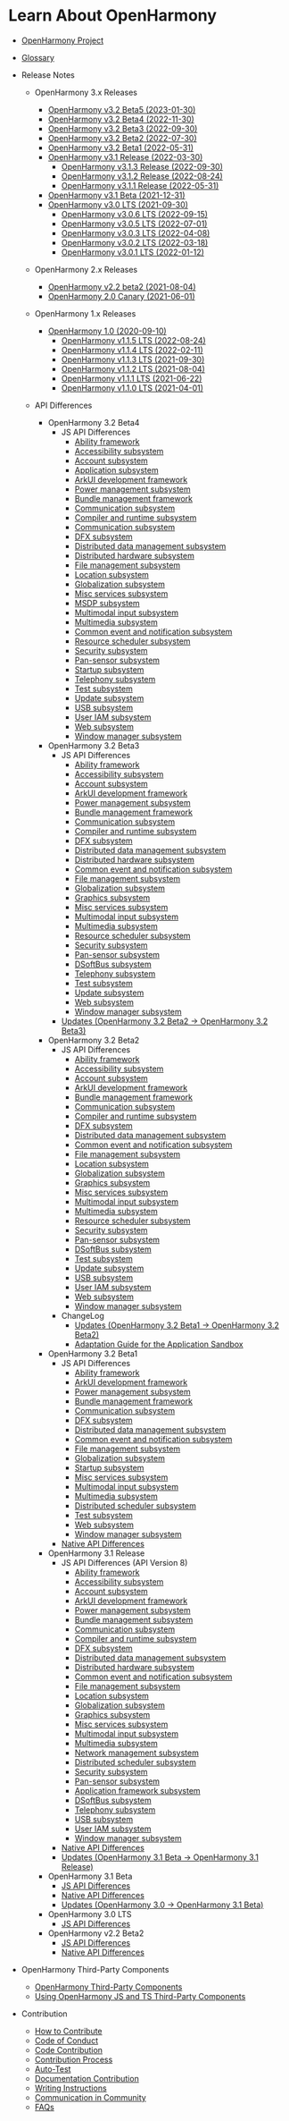 # Learn About OpenHarmony

- [OpenHarmony Project](OpenHarmony-Overview.md)
- [Glossary](glossary.md)
- Release Notes
  - OpenHarmony 3.x Releases
    - [OpenHarmony v3.2 Beta5 (2023-01-30)](release-notes/OpenHarmony-v3.2-beta5.md)
    - [OpenHarmony v3.2 Beta4 (2022-11-30)](release-notes/OpenHarmony-v3.2-beta4.md)
    - [OpenHarmony v3.2 Beta3 (2022-09-30)](release-notes/OpenHarmony-v3.2-beta3.md)
    - [OpenHarmony v3.2 Beta2 (2022-07-30)](release-notes/OpenHarmony-v3.2-beta2.md)
    - [OpenHarmony v3.2 Beta1 (2022-05-31)](release-notes/OpenHarmony-v3.2-beta1.md)
    - [OpenHarmony v3.1 Release (2022-03-30)](release-notes/OpenHarmony-v3.1-release.md)
      - [OpenHarmony v3.1.3 Release (2022-09-30)](release-notes/OpenHarmony-v3.1.3-release.md)
      - [OpenHarmony v3.1.2 Release (2022-08-24)](release-notes/OpenHarmony-v3.1.2-release.md)
      - [OpenHarmony v3.1.1 Release (2022-05-31)](release-notes/OpenHarmony-v3.1.1-release.md)
    - [OpenHarmony v3.1 Beta (2021-12-31)](release-notes/OpenHarmony-v3.1-beta.md)
    - [OpenHarmony v3.0 LTS (2021-09-30)](release-notes/OpenHarmony-v3.0-LTS.md)
      - [OpenHarmony v3.0.6 LTS (2022-09-15)](release-notes/OpenHarmony-v3.0.6-LTS.md)
      - [OpenHarmony v3.0.5 LTS (2022-07-01)](release-notes/OpenHarmony-v3.0.5-LTS.md)
      - [OpenHarmony v3.0.3 LTS (2022-04-08)](release-notes/OpenHarmony-v3.0.3-LTS.md)
      - [OpenHarmony v3.0.2 LTS (2022-03-18)](release-notes/OpenHarmony-v3.0.2-LTS.md)
      - [OpenHarmony v3.0.1 LTS (2022-01-12)](release-notes/OpenHarmony-v3.0.1-LTS.md)
  - OpenHarmony 2.x Releases
    - [OpenHarmony v2.2 beta2 (2021-08-04)](release-notes/OpenHarmony-v2.2-beta2.md)
    - [OpenHarmony 2.0 Canary (2021-06-01)](release-notes/OpenHarmony-2-0-Canary.md)
  - OpenHarmony 1.x Releases
  
    - [OpenHarmony 1.0 (2020-09-10)](release-notes/OpenHarmony-1-0.md)
      - [OpenHarmony v1.1.5 LTS (2022-08-24)](release-notes/OpenHarmony-v1.1.5-LTS.md)
      - [OpenHarmony v1.1.4 LTS (2022-02-11)](release-notes/OpenHarmony-v1-1-4-LTS.md)
      - [OpenHarmony v1.1.3 LTS (2021-09-30)](release-notes/OpenHarmony-v1-1-3-LTS.md)
      - [OpenHarmony v1.1.2 LTS (2021-08-04)](release-notes/OpenHarmony-v1.1.2-LTS.md)
      - [OpenHarmony v1.1.1 LTS (2021-06-22)](release-notes/OpenHarmony-1-1-1-LTS.md)
      - [OpenHarmony v1.1.0 LTS (2021-04-01)](release-notes/OpenHarmony-1-1-0-LTS.md)
  - API Differences
    - OpenHarmony 3.2 Beta4
      - JS API Differences
        - [Ability framework](release-notes/api-diff/v3.2-beta4/js-apidiff-ability.md)
        - [Accessibility subsystem](release-notes/api-diff/v3.2-beta4/js-apidiff-accessibility.md)
        - [Account subsystem](release-notes/api-diff/v3.2-beta4/js-apidiff-account.md)
        - [Application subsystem](release-notes/api-diff/v3.2-beta4/js-apidiff-application.md)
        - [ArkUI development framework](release-notes/api-diff/v3.2-beta4/js-apidiff-arkui.md)
        - [Power management subsystem](release-notes/api-diff/v3.2-beta4/js-apidiff-battery.md)
        - [Bundle management framework](release-notes/api-diff/v3.2-beta4/js-apidiff-bundle.md)
        - [Communication subsystem](release-notes/api-diff/v3.2-beta4/js-apidiff-communication.md)
        - [Compiler and runtime subsystem](release-notes/api-diff/v3.2-beta4/js-apidiff-compiler-and-runtime.md)
        - [Communication subsystem](release-notes/api-diff/v3.2-beta4/js-apidiff-customization.md)
        - [DFX subsystem](release-notes/api-diff/v3.2-beta4/js-apidiff-dfx.md)
        - [Distributed data management subsystem](release-notes/api-diff/v3.2-beta4/js-apidiff-distributed-data.md)
        - [Distributed hardware subsystem](release-notes/api-diff/v3.2-beta4/js-apidiff-distributed-hardware.md)
        - [File management subsystem](release-notes/api-diff/v3.2-beta4/js-apidiff-file-management.md)
        - [Location subsystem](release-notes/api-diff/v3.2-beta4/js-apidiff-geolocation.md)
        - [Globalization subsystem](release-notes/api-diff/v3.2-beta4/js-apidiff-global.md)
        - [Misc services subsystem](release-notes/api-diff/v3.2-beta4/js-apidiff-misc.md)
        - [MSDP subsystem](release-notes/api-diff/v3.2-beta4/js-apidiff-msdp.md)
        - [Multimodal input subsystem](release-notes/api-diff/v3.2-beta4/js-apidiff-multi-modal-input.md)
        - [Multimedia subsystem](release-notes/api-diff/v3.2-beta4/js-apidiff-multimedia.md)
        - [Common event and notification subsystem](release-notes/api-diff/v3.2-beta4/js-apidiff-notification.md)
        - [Resource scheduler subsystem](release-notes/api-diff/v3.2-beta4/js-apidiff-resource-scheduler.md)
        - [Security subsystem](release-notes/api-diff/v3.2-beta4/js-apidiff-security.md)
        - [Pan-sensor subsystem](release-notes/api-diff/v3.2-beta4/js-apidiff-sensor.md)
        - [Startup subsystem](release-notes/api-diff/v3.2-beta4/js-apidiff-start-up.md)
        - [Telephony subsystem](release-notes/api-diff/v3.2-beta4/js-apidiff-telephony.md)
        - [Test subsystem](release-notes/api-diff/v3.2-beta4/js-apidiff-unitest.md)
        - [Update subsystem](release-notes/api-diff/v3.2-beta4/js-apidiff-update.md)
        - [USB subsystem](release-notes/api-diff/v3.2-beta4/js-apidiff-usb.md)
        - [User IAM subsystem](release-notes/api-diff/v3.2-beta4/js-apidiff-user-iam.md)
        - [Web subsystem](release-notes/api-diff/v3.2-beta4/js-apidiff-web.md)
        - [Window manager subsystem](release-notes/api-diff/v3.2-beta4/js-apidiff-window.md)
    - OpenHarmony 3.2 Beta3
      - JS API Differences
        - [Ability framework](release-notes/api-diff/v3.2-beta3/js-apidiff-ability.md)
        - [Accessibility subsystem](release-notes/api-diff/v3.2-beta3/js-apidiff-accessibility.md)
        - [Account subsystem](release-notes/api-diff/v3.2-beta3/js-apidiff-account.md)
        - [ArkUI development framework](release-notes/api-diff/v3.2-beta3/js-apidiff-arkui.md)
        - [Power management subsystem](release-notes/api-diff/v3.2-beta3/js-apidiff-battery.md)
        - [Bundle management framework](release-notes/api-diff/v3.2-beta3/js-apidiff-bundle.md)
        - [Communication subsystem](release-notes/api-diff/v3.2-beta3/js-apidiff-communicate.md)
        - [Compiler and runtime subsystem](release-notes/api-diff/v3.2-beta3/js-apidiff-compiler-and-runtime.md)
        - [DFX subsystem](release-notes/api-diff/v3.2-beta3/js-apidiff-dfx.md)
        - [Distributed data management subsystem](release-notes/api-diff/v3.2-beta3/js-apidiff-distributed-data.md)
        - [Distributed hardware subsystem](release-notes/api-diff/v3.2-beta3/js-apidiff-distributed-hardware.md)
        - [Common event and notification subsystem](release-notes/api-diff/v3.2-beta3/js-apidiff-event-and-notification.md)
        - [File management subsystem](release-notes/api-diff/v3.2-beta3/js-apidiff-file-management.md)
        - [Globalization subsystem](release-notes/api-diff/v3.2-beta3/js-apidiff-global.md)
        - [Graphics subsystem](release-notes/api-diff/v3.2-beta3/js-apidiff-graphic.md)
        - [Misc services subsystem](release-notes/api-diff/v3.2-beta3/js-apidiff-misc.md)
        - [Multimodal input subsystem](release-notes/api-diff/v3.2-beta3/js-apidiff-multi-modal-input.md)
        - [Multimedia subsystem](release-notes/api-diff/v3.2-beta3/js-apidiff-multimedia.md)
        - [Resource scheduler subsystem](release-notes/api-diff/v3.2-beta3/js-apidiff-resource-scheduler.md)
        - [Security subsystem](release-notes/api-diff/v3.2-beta3/js-apidiff-security.md)
        - [Pan-sensor subsystem](release-notes/api-diff/v3.2-beta3/js-apidiff-sensor.md)
        - [DSoftBus subsystem](release-notes/api-diff/v3.2-beta3/js-apidiff-soft-bus.md)
        - [Telephony subsystem](release-notes/api-diff/v3.2-beta3/js-apidiff-telephony.md)
        - [Test subsystem](release-notes/api-diff/v3.2-beta3/js-apidiff-unitest.md)
        - [Update subsystem](release-notes/api-diff/v3.2-beta3/js-apidiff-update.md)
        - [Web subsystem](release-notes/api-diff/v3.2-beta3/js-apidiff-web.md)
        - [Window manager subsystem](release-notes/api-diff/v3.2-beta3/js-apidiff-window.md)
      - [Updates (OpenHarmony 3.2 Beta2 -> OpenHarmony 3.2 Beta3)](release-notes/changelogs/v3.2-beta3/changelog-v3.2-beta3.md)
    - OpenHarmony 3.2 Beta2
      - JS API Differences
        - [Ability framework](release-notes/api-diff/v3.2-beta2/js-apidiff-ability.md)
        - [Accessibility subsystem](release-notes/api-diff/v3.2-beta2/js-apidiff-accessibility.md)
        - [Account subsystem](release-notes/api-diff/v3.2-beta2/js-apidiff-account.md)
        - [ArkUI development framework](release-notes/api-diff/v3.2-beta2/js-apidiff-arkui.md)
        - [Bundle management framework](release-notes/api-diff/v3.2-beta2/js-apidiff-bundle.md)
        - [Communication subsystem](release-notes/api-diff/v3.2-beta2/js-apidiff-communicate.md)
        - [Compiler and runtime subsystem](release-notes/api-diff/v3.2-beta2/js-apidiff-compiler-and-runtime.md)
        - [DFX subsystem](release-notes/api-diff/v3.2-beta2/js-apidiff-dfx.md)
        - [Distributed data management subsystem](release-notes/api-diff/v3.2-beta2/js-apidiff-distributed-data.md)
        - [Common event and notification subsystem](release-notes/api-diff/v3.2-beta2/js-apidiff-event-and-notification.md)
        - [File management subsystem](release-notes/api-diff/v3.2-beta2/js-apidiff-file-management.md)
        - [Location subsystem](release-notes/api-diff/v3.2-beta2/js-apidiff-geolocation.md)
        - [Globalization subsystem](release-notes/api-diff/v3.2-beta2/js-apidiff-global.md)
        - [Graphics subsystem](release-notes/api-diff/v3.2-beta2/js-apidiff-graphic.md)
        - [Misc services subsystem](release-notes/api-diff/v3.2-beta2/js-apidiff-misc.md)
        - [Multimodal input subsystem](release-notes/api-diff/v3.2-beta2/js-apidiff-multi-modal-input.md)
        - [Multimedia subsystem](release-notes/api-diff/v3.2-beta2/js-apidiff-multimedia.md)
        - [Resource scheduler subsystem](release-notes/api-diff/v3.2-beta2/js-apidiff-resource-scheduler.md)
        - [Security subsystem](release-notes/api-diff/v3.2-beta2/js-apidiff-security.md)
        - [Pan-sensor subsystem](release-notes/api-diff/v3.2-beta2/js-apidiff-sensor.md)
        - [DSoftBus subsystem](release-notes/api-diff/v3.2-beta2/js-apidiff-soft-bus.md)
        - [Test subsystem](release-notes/api-diff/v3.2-beta2/js-apidiff-unitest.md)
        - [Update subsystem](release-notes/api-diff/v3.2-beta2/js-apidiff-update.md)
        - [USB subsystem](release-notes/api-diff/v3.2-beta2/js-apidiff-usb.md)
        - [User IAM subsystem](release-notes/api-diff/v3.2-beta2/js-apidiff-user-authentication.md)
        - [Web subsystem](release-notes/api-diff/v3.2-beta2/js-apidiff-web.md)
        - [Window manager subsystem](release-notes/api-diff/v3.2-beta2/js-apidiff-window.md)
      - ChangeLog
        - [Updates (OpenHarmony 3.2 Beta1 -> OpenHarmony 3.2 Beta2)](release-notes/changelogs/v3.2-beta2/changelog-v3.2-beta2.md)
        - [Adaptation Guide for the Application Sandbox](release-notes/changelogs/v3.2-beta2/application-sandbox-adaptation-guide.md)  
    - OpenHarmony 3.2 Beta1
      - JS API Differences
        - [Ability framework](release-notes/api-diff/v3.2-beta1/js-apidiff-ability.md)
        - [ArkUI development framework](release-notes/api-diff/v3.2-beta1/js-apidiff-arkui.md)
        - [Power management subsystem](release-notes/api-diff/v3.2-beta1/js-apidiff-battery.md)
        - [Bundle management framework](release-notes/api-diff/v3.2-beta1/js-apidiff-bundle.md)
        - [Communication subsystem](release-notes/api-diff/v3.2-beta1/js-apidiff-communicate.md)
        - [DFX subsystem](release-notes/api-diff/v3.2-beta1/js-apidiff-dfx.md)
        - [Distributed data management subsystem](release-notes/api-diff/v3.2-beta1/js-apidiff-distributed-data.md)
        - [Common event and notification subsystem](release-notes/api-diff/v3.2-beta1/js-apidiff-event-and-notification.md)
        - [File management subsystem](release-notes/api-diff/v3.2-beta1/js-apidiff-file-management.md)
        - [Globalization subsystem](release-notes/api-diff/v3.2-beta1/js-apidiff-global.md)
        - [Startup subsystem](release-notes/api-diff/v3.2-beta1/js-apidiff-init.md)
        - [Misc services subsystem](release-notes/api-diff/v3.2-beta1/js-apidiff-misc.md)
        - [Multimodal input subsystem](release-notes/api-diff/v3.2-beta1/js-apidiff-multi-modal-input.md)
        - [Multimedia subsystem](release-notes/api-diff/v3.2-beta1/js-apidiff-multimedia.md)
        - [Distributed scheduler subsystem](release-notes/api-diff/v3.2-beta1/js-apidiff-resource-scheduler.md)
        - [Test subsystem](release-notes/api-diff/v3.2-beta1/js-apidiff-unitest.md)
        - [Web subsystem](release-notes/api-diff/v3.2-beta1/js-apidiff-web.md)
        - [Window manager subsystem](release-notes/api-diff/v3.2-beta1/js-apidiff-window.md)
      - [Native API Differences](release-notes/api-diff/v3.2-beta1/native-apidiff-v3.2-beta.md)
    - OpenHarmony 3.1 Release
      - JS API Differences (API Version 8)
        - [Ability framework](release-notes/api-diff/v3.1-Release/js-apidiff-ability.md)
        - [Accessibility subsystem](release-notes/api-diff/v3.1-Release/js-apidiff-accessibility.md)
        - [Account subsystem](release-notes/api-diff/v3.1-Release/js-apidiff-account.md)
        - [ArkUI development framework](release-notes/api-diff/v3.1-Release/js-apidiff-ace.md)
        - [Power management subsystem](release-notes/api-diff/v3.1-Release/js-apidiff-battery.md)
        - [Bundle management subsystem](release-notes/api-diff/v3.1-Release/js-apidiff-bundle.md)
        - [Communication subsystem](release-notes/api-diff/v3.1-Release/js-apidiff-communicate.md)
        - [Compiler and runtime subsystem](release-notes/api-diff/v3.1-Release/js-apidiff-compiler-and-runtime.md)
        - [DFX subsystem](release-notes/api-diff/v3.1-Release/js-apidiff-dfx.md)
        - [Distributed data management subsystem](release-notes/api-diff/v3.1-Release/js-apidiff-distributed-data.md)
        - [Distributed hardware subsystem](release-notes/api-diff/v3.1-Release/js-apidiff-distributed-hardware.md)
        - [Common event and notification subsystem](release-notes/api-diff/v3.1-Release/js-apidiff-event-and-notification.md)
        - [File management subsystem](release-notes/api-diff/v3.1-Release/js-apidiff-file-management.md)
        - [Location subsystem](release-notes/api-diff/v3.1-Release/js-apidiff-geolocation.md)
        - [Globalization subsystem](release-notes/api-diff/v3.1-Release/js-apidiff-global.md)
        - [Graphics subsystem](release-notes/api-diff/v3.1-Release/js-apidiff-graphic.md)
        - [Misc services subsystem](release-notes/api-diff/v3.1-Release/js-apidiff-misc.md)
        - [Multimodal input subsystem](release-notes/api-diff/v3.1-Release/js-apidiff-multi-modal-input.md)
        - [Multimedia subsystem](release-notes/api-diff/v3.1-Release/js-apidiff-multimedia.md)
        - [Network management subsystem](release-notes/api-diff/v3.1-Release/js-apidiff-network.md)
        - [Distributed scheduler subsystem](release-notes/api-diff/v3.1-Release/js-apidiff-resource-scheduler.md)
        - [Security subsystem](release-notes/api-diff/v3.1-Release/js-apidiff-security.md)
        - [Pan-sensor subsystem](release-notes/api-diff/v3.1-Release/js-apidiff-sensor.md)
        - [Application framework subsystem](release-notes/api-diff/v3.1-Release/js-apidiff-settings.md)
        - [DSoftBus subsystem](release-notes/api-diff/v3.1-Release/js-apidiff-soft-bus.md)
        - [Telephony subsystem](release-notes/api-diff/v3.1-Release/js-apidiff-telephony.md)
        - [USB subsystem](release-notes/api-diff/v3.1-Release/js-apidiff-usb.md)
        - [User IAM subsystem](release-notes/api-diff/v3.1-Release/js-apidiff-user-authentication.md)
        - [Window manager subsystem](release-notes/api-diff/v3.1-Release/js-apidiff-window.md)
      - [Native API Differences](release-notes/api-diff/v3.1-Release/native-apidiff-v3.1-release.md)
      - [Updates (OpenHarmony 3.1 Beta -> OpenHarmony 3.1 Release)](release-notes/changelogs/v3.1-Release/changelog-v3.1-release.md)
    - OpenHarmony 3.1 Beta
      - [JS API Differences](release-notes/api-diff/v3.1-beta/js-apidiff-v3.1-beta.md)
      - [Native API Differences](release-notes/api-diff/v3.1-beta/native-apidiff-v3.1-beta.md)
      - [Updates (OpenHarmony 3.0 -> OpenHarmony 3.1 Beta)](release-notes/api-diff/v3.1-beta/changelog-v3.1-beta.md)
    - OpenHarmony 3.0 LTS  
      - [JS API Differences](release-notes/api-diff/v3.0-LTS/js-apidiff-v3.0-lts.md) 
    - OpenHarmony v2.2 Beta2
      - [JS API Differences](release-notes/api-diff/v2.2-beta2/js-apidiff-v2.2-beta2.md)
      - [Native API Differences](release-notes/api-diff/v2.2-beta2/native-apidiff-v2.2-beta2.md)
  
- OpenHarmony Third-Party Components
  - [OpenHarmony Third-Party Components](third-party-components/third-party-components-introduction.md)  
  - [Using OpenHarmony JS and TS Third-Party Components](third-party-components/npm-third-party-guide.md)

- Contribution
  - [How to Contribute](contribute/how-to-contribute.md)
  - [Code of Conduct](contribute/code-of-conduct.md)
  - [Code Contribution](contribute/code-contribution.md)
  - [Contribution Process](contribute/contribution-process.md)
  - [Auto-Test](readme/test.md)
  - [Documentation Contribution](contribute/documentation-contribution.md)
  - [Writing Instructions](contribute/writing-instructions.md)
  - [Communication in Community](contribute/communication-in-community.md)
  - [FAQs](contribute/FAQ.md)